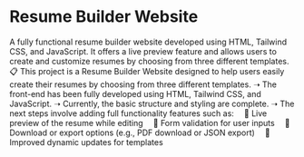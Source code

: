 # Resume Builder Website

A fully functional resume builder website developed using HTML, Tailwind CSS, and JavaScript. It offers a live preview feature and allows users to create and customize resumes by choosing from three different templates. 📋 This project is a Resume Builder Website designed to help users easily create their resumes by choosing from three different templates.
➝ The front-end has been fully developed using HTML, Tailwind CSS, and JavaScript.
➝ Currently, the basic structure and styling are complete.
➝ The next steps involve adding full functionality features such as:
 🔎 Live preview of the resume while editing
 🔎 Form validation for user inputs
 🔎 Download or export options (e.g., PDF download or JSON export)
 🔎 Improved dynamic updates for templates
